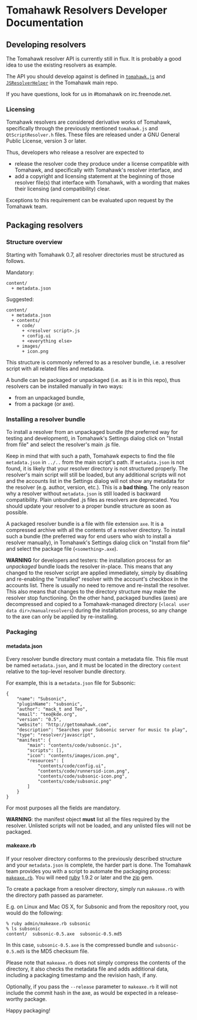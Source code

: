 # Tomahawk Resolvers Developer Documentation

## Developing resolvers

The Tomahawk resolver API is currently still in flux. It is probably a good idea to use the existing resolvers as example.

The API you should develop against is defined in [`tomahawk.js`](https://github.com/tomahawk-player/tomahawk/blob/master/data/js/tomahawk.js) and [`JSResolverHelper`](https://github.com/tomahawk-player/tomahawk/blob/master/src/libtomahawk/resolvers/JSResolverHelper.h) in the Tomahawk main repo.

If you have questions, look for us in #tomahawk on irc.freenode.net.

### Licensing

Tomahawk resolvers are considered derivative works of Tomahawk, specifically through the previously mentioned `tomahawk.js` and `QtScriptResolver.h` files. These files are released under a GNU General Public License, version 3 or later.

Thus, developers who release a resolver are expected to
* release the resolver code they produce under a license compatible with Tomahawk, and specifically with Tomahawk's resolver interface, and
* add a copyright and licensing statement at the beginning of those resolver file(s) that interface with Tomahawk, with a wording that makes their licensing (and compatibility) clear.

Exceptions to this requirement can be evaluated upon request by the Tomahawk team.

## Packaging resolvers

### Structure overview

Starting with Tomahawk 0.7, all resolver directories must be structured as follows.

Mandatory:
```
content/
  + metadata.json
```
Suggested:
```
content/
  + metadata.json
  + contents/
    + code/
      + <resolver script>.js
      + config.ui
      + <everything else>
    + images/
      + icon.png
```

This structure is commonly referred to as a resolver bundle, i.e. a resolver script with all related files and metadata.

A bundle can be packaged or unpackaged (i.e. as it is in this repo), thus resolvers can be installed manually in two ways:
* from an unpackaged bundle,
* from a package (or axe).

### Installing a resolver bundle

To install a resolver from an unpackaged bundle (the preferred way for testing and development), in Tomahawk's Settings dialog click on "Install from file" and select the resolver's main .js file.

Keep in mind that with such a path, Tomahawk expects to find the file `metadata.json` in `../..` from the main script's path. If `metadata.json` is not found, it is likely that your resolver directory is not structured properly. The resolver's main script will still be loaded, but any additional scripts will not and the accounts list in the Settings dialog will not show any metadata for the resolver (e.g. author, version, etc.). This is a **bad thing**. The only reason why a resolver without `metadata.json` is still loaded is backward compatibility. Plain unbundled .js files as resolvers are deprecated. You should update your resolver to a proper bundle structure as soon as possible.

A packaged resolver bundle is a file with file extension `axe`. It is a compressed archive with all the contents of a resolver directory. To install such a bundle (the preferred way for end users who wish to install a resolver manually), in Tomahawk's Settings dialog click on "Install from file" and select the package file (`<something>.axe`).

**WARNING** for developers and testers: the installation process for an *unpackaged* bundle loads the resolver in-place. This means that any changed to the resolver script are applied immediately, simply by disabling and re-enabling the "installed" resolver with the account's checkbox in the accounts list. There is usually no need to remove and re-install the resolver. This also means that changes to the directory structure may make the resolver stop functioning. On the other hand, packaged bundles (axes) are decompressed and copied to a Tomahawk-managed directory (`<local user data dir>/manualresolvers`) during the installation process, so any change to the axe can only be applied by re-installing.

### Packaging

#### metadata.json

Every resolver bundle directory must contain a metadata file. This file must be named `metadata.json`, and it must be located in the directory `content` relative to the top-level resolver bundle directory.

For example, this is a `metadata.json` file for Subsonic:
```
{
    "name": "Subsonic",
    "pluginName": "subsonic",
    "author": "mack_t and Teo",
    "email": "teo@kde.org",
    "version": "0.5",
    "website": "http://gettomahawk.com",
    "description": "Searches your Subsonic server for music to play",
    "type": "resolver/javascript",
    "manifest": {
        "main": "contents/code/subsonic.js",
        "scripts": [],
        "icon": "contents/images/icon.png",
        "resources": [
            "contents/code/config.ui",
            "contents/code/runnersid-icon.png",
            "contents/code/subsonic-icon.png",
            "contents/code/subsonic.png"
        ]
    }
}
```

For most purposes all the fields are mandatory.

**WARNING**: the manifest object **must** list all the files required by the resolver. Unlisted scripts will not be loaded, and any unlisted files will not be packaged.

#### makeaxe.rb

If your resolver directory conforms to the previously described structure and your `metadata.json` is complete, the harder part is done. The Tomahawk team provides you with a script to automate the packaging process: [`makeaxe.rb`](admin/makeaxe.rb). You will need [ruby](http://www.ruby-lang.org/en/) 1.9.2 or later and the [zip](https://rubygems.org/gems/zip) gem.

To create a package from a resolver directory, simply run `makeaxe.rb` with the directory path passed as parameter.

E.g. on Linux and Mac OS X, for Subsonic and from the repository root, you would do the following:
```
% ruby admin/makeaxe.rb subsonic
% ls subsonic
content/  subsonic-0.5.axe  subsonic-0.5.md5
```
In this case, `subsonic-0.5.axe` is the compressed bundle and `subsonic-0.5.md5` is the MD5 checksum file.

Please note that `makeaxe.rb` does not simply compress the contents of the directory, it also checks the metadata file and adds additional data, including a packaging timestamp and the revision hash, if any.

Optionally, if you pass the `--release` parameter to `makeaxe.rb` it will not include the commit hash in the axe, as would be expected in a release-worthy package.

Happy packaging!
